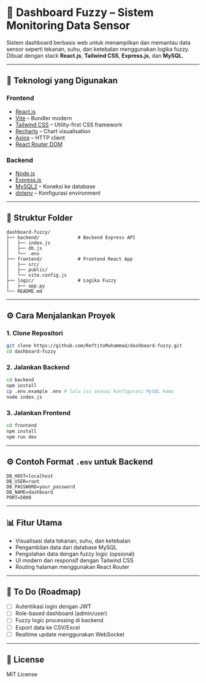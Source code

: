 # 🚗 Dashboard Fuzzy – Sistem Monitoring Data Sensor

Sistem dashboard berbasis web untuk menampilkan dan memantau data sensor seperti tekanan, suhu, dan ketebalan menggunakan logika fuzzy. Dibuat dengan stack **React.js**, **Tailwind CSS**, **Express.js**, dan **MySQL**.

---

## 🧱 Teknologi yang Digunakan

### Frontend
- [React.js](https://reactjs.org/)
- [Vite](https://vitejs.dev/) – Bundler modern
- [Tailwind CSS](https://tailwindcss.com/) – Utility-first CSS framework
- [Recharts](https://recharts.org/) – Chart visualisation
- [Axios](https://axios-http.com/) – HTTP client
- [React Router DOM](https://reactrouter.com/)

### Backend
- [Node.js](https://nodejs.org/)
- [Express.js](https://expressjs.com/)
- [MySQL2](https://www.npmjs.com/package/mysql2) – Koneksi ke database
- [dotenv](https://www.npmjs.com/package/dotenv) – Konfigurasi environment

---

## 📁 Struktur Folder

```
dashboard-fuzzy/
├── backend/              # Backend Express API
│   ├── index.js
│   ├── db.js
│   └── .env
├── frontend/             # Frontend React App
│   ├── src/
│   ├── public/
│   └── vite.config.js
├── logic/                # Logika Fuzzy
|   ├── app.py
└── README.md
```

---

## ⚙️ Cara Menjalankan Proyek

### 1. Clone Repositori
```bash
git clone https://github.com/ReftitoMuhammad/dashboard-fuzzy.git
cd dashboard-fuzzy
```

### 2. Jalankan Backend
```bash
cd backend
npm install
cp .env.example .env # lalu isi sesuai konfigurasi MySQL kamu
node index.js
```

### 3. Jalankan Frontend
```bash
cd frontend
npm install
npm run dev
```

---

## ⚙️ Contoh Format `.env` untuk Backend

```env
DB_HOST=localhost
DB_USER=root
DB_PASSWORD=your_password
DB_NAME=dashboard
PORT=5000
```

---

## 📊 Fitur Utama

- Visualisasi data tekanan, suhu, dan ketebalan
- Pengambilan data dari database MySQL
- Pengolahan data dengan fuzzy logic (opsional)
- UI modern dan responsif dengan Tailwind CSS
- Routing halaman menggunakan React Router

---

## 🔐 To Do (Roadmap)
- [ ] Autentikasi login dengan JWT
- [ ] Role-based dashboard (admin/user)
- [ ] Fuzzy logic processing di backend
- [ ] Export data ke CSV/Excel
- [ ] Realtime update menggunakan WebSocket

---

## 📄 License

MIT License

